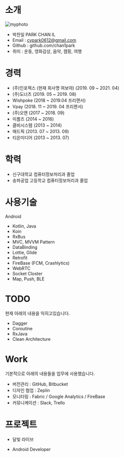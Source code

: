 # 소개
![myphoto](https://user-images.githubusercontent.com/8411991/144572575-8e150301-30df-4eca-b8b7-bc38840035b9.PNG)

- 박찬일 PARK CHAN IL
- Email : cypark0612@gmail.com
- Github : github.com/chan1park
- 취미 : 운동, 영화감상, 음악, 캠핑, 여행

# 경력
- (주)인포렉스 (현재 회사명 여보야) (2019. 09 ~ 2021. 04)
- (주)도너츠 (2019. 05 ~ 2019. 08)
- Wishpoke (2018 ~ 2019.04 프리랜서)
- Vpay (2018. 11 ~ 2019. 04 프리랜서)
- (주)오앤 (2017 ~ 2018. 09)
- 미플즈 (2014 ~ 2016)
- 클비시스템 (2013 ~ 2014)
- 매드픽 (2013. 07 ~ 2013. 09)
- 티온미디어 (2013 ~ 2013. 07)

# 학력
- 신구대학교 컴퓨터정보처리과 졸업
- 송파공업 고등학교 컴퓨터정보처리과 졸업

# 사용기술
Android
- Kotlin, Java
- Koin
- RxBus
- MVC, MVVM Pattern
- DataBinding
- Lottie, Glide
- Retrofit
- FireBase (FCM, Crashlytics)
- WebRTC
- Socket Closter
- Map, Push, BLE


# TODO
현재 아래의 내용을 익히고있습니다.
- Dagger
- Coroutine
- RxJava
- Clean Architecture

# Work
기본적으로 아래의 내용들을 업무에 사용했습니다.
- 버전관리 : GitHub, Bitbucket
- 디자인 협업 : Zeplin
- 모니터링 : Fabric / Google Analytics / FireBase
- 커뮤니케이션 : Slack, Trello

# 프로젝트
- 달빛 라이브
+ Android Developer

